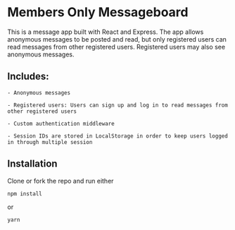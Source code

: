 # Members Only Messageboard

This is a message app built with React and Express. The app allows anonymous messages to be posted and read, but only registered users can read messages from other registered users. Registered users may also see anonymous messages.

## Includes:

    - Anonymous messages  

    - Registered users: Users can sign up and log in to read messages from other registered users  

    - Custom authentication middleware  

    - Session IDs are stored in LocalStorage in order to keep users logged in through multiple session 


## Installation

Clone or fork the repo and run either

```bash
npm install
```

or

```bash
yarn
```
